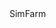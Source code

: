 <div align="center>
![Logo](https://github.com/Hwangyongjin/SimFarm/assets/126740959/6f652444-3ab9-4dcf-a4b9-5b9936fb1b59)
## 배포 링크

[SimFarm](https://hwangyongjin.github.io/SimFarm)
</div>

